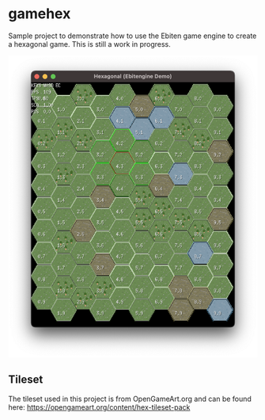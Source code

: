 # gamehex

Sample project to demonstrate how to use the Ebiten game engine to create a hexagonal game. This is still a work in progress.

![alt text](https://raw.githubusercontent.com/Flokey82/genideas/master/gamehex/images/rgb.png "Hexagonal Game Demo")

## Tileset

The tileset used in this project is from OpenGameArt.org and can be found here:
https://opengameart.org/content/hex-tileset-pack
